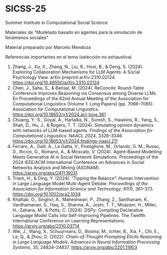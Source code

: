 # SICSS-25

Summer Institute in Computational Social Science

Materiales de "Modelado basado en agentes para la simulación de fenómenos sociales"

Material preparado por Marcelo Mendoza

Referencias importantes en el tema (selección no exhaustiva)

1. Zhang, J., Xu, X., Zhang, N., Liu, R., Hooi, B., & Deng, S. (2024). Exploring Collaboration Mechanisms for LLM Agents: A Social Psychology View. arXiv preprint arXiv:2310.02124. https://doi.org/10.48550/arXiv.2310.02124
2. Chen, J., Saha, S., & Bansal, M. (2024). ReConcile: Round-Table Conference Improves Reasoning via Consensus among Diverse LLMs. En Proceedings of the 62nd Annual Meeting of the Association for Computational Linguistics (Volume 1: Long Papers) (pp. 7066–7085). Association for Computational Linguistics. https://doi.org/10.18653/v1/2024.acl-long.381
3. Chuang, Y.-S., Goyal, A., Harlalka, N., Suresh, S., Hawkins, R., Yang, S., Shah, D., Hu, J., & Rogers, T. T. (2024). Simulating opinion dynamics with networks of LLM-based agents. *Findings of the Association for Computational Linguistics: NAACL 2024*, 3326–3346. https://doi.org/10.18653/v1/2024.findings-naacl.211
4. Ferraro, A., Galli, A., La Gatta, V., Postiglione, M., Orlando, G. M., Russo, D., Riccio, G., Romano, A., & Moscato, V. (2024). Agent-Based Modelling Meets Generative AI in Social Network Simulations. Proceedings of the 2024 IEEE/ACM International Conference on Advances in Social Networks Analysis and Mining (ASONAM). https://arxiv.org/abs/2411.16031
5. Triem, H., & Ding, Y. (2024). “Tipping the Balance”: Human Intervention in Large Language Model Multi-Agent Debate. *Proceedings of the Association for Information Science and Technology*, 61(1), 361–373. https://doi.org/10.1002/pra2.1034
6. Khattab, O., Singhvi, A., Maheshwari, P., Zhang, Z., Santhanam, K., Vardhamanan, S., Haq, S., Sharma, A., Joshi, T. T., Moazam, H., Miller, H., Zaharia, M., & Potts, C. (2024). DSPy: Compiling Declarative Language Model Calls into Self-Improving Pipelines. The Twelfth International Conference on Learning Representations. https://arxiv.org/abs/2310.03714
7. Wei, J., Wang, X., Schuurmans, D., Bosma, M., Ichter, B., Xia, F., Chi, E., Le, Q., & Zhou, D. (2022). *Chain-of-Thought Prompting Elicits Reasoning in Large Language Models*. *Advances in Neural Information Processing Systems*, 35, 24824–24837. https://arxiv.org/abs/2201.11903
